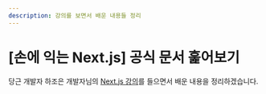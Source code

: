 ```yaml
---
description: 강의를 보면서 배운 내용들 정리
---
```


# \[손에 익는 Next.js] 공식 문서 훑어보기

당근 개발자 하조은 개발자님의 [Next.js 강의](https://www.inflearn.com/course/%EC%86%90%EC%97%90-%EC%9D%B5%EB%8A%94-nextjs-part1)를 들으면서 배운 내용을 정리하겠습니다.
